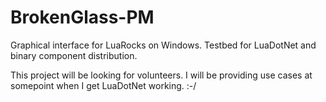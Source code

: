 # BrokenGlass-PM
Graphical interface for LuaRocks on Windows. Testbed for LuaDotNet and binary component distribution.

This project will be looking for volunteers. I will be providing use cases at somepoint when I get LuaDotNet working. :-/

